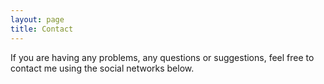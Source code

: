 ```yaml
---
layout: page
title: Contact
---
```


If you are having any problems, any questions or suggestions, feel free to contact me using the social networks below.
